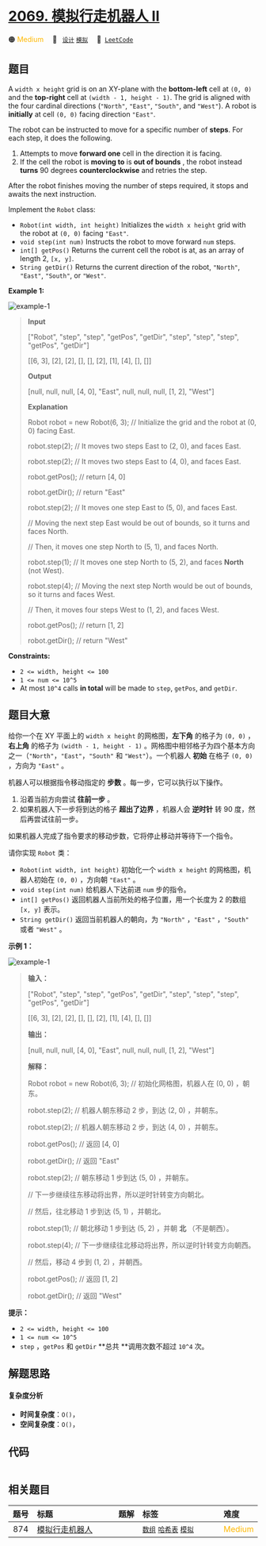 # [2069. 模拟行走机器人 II](https://leetcode.com/problems/walking-robot-simulation-ii)

🟠 <font color=#ffb800>Medium</font>&emsp; 🔖&ensp; [`设计`](/leetcode/outline/tag/design.md) [`模拟`](/leetcode/outline/tag/simulation.md)&emsp; 🔗&ensp;[`LeetCode`](https://leetcode.com/problems/walking-robot-simulation-ii)


## 题目

A `width x height` grid is on an XY-plane with the **bottom-left** cell at
`(0, 0)` and the **top-right** cell at `(width - 1, height - 1)`. The grid is
aligned with the four cardinal directions (`"North"`, `"East"`, `"South"`, and
`"West"`). A robot is **initially** at cell `(0, 0)` facing direction
`"East"`.

The robot can be instructed to move for a specific number of **steps**. For
each step, it does the following.

  1. Attempts to move **forward one** cell in the direction it is facing.
  2. If the cell the robot is **moving to** is **out of bounds** , the robot instead **turns** 90 degrees **counterclockwise** and retries the step.

After the robot finishes moving the number of steps required, it stops and
awaits the next instruction.

Implement the `Robot` class:

  * `Robot(int width, int height)` Initializes the `width x height` grid with the robot at `(0, 0)` facing `"East"`.
  * `void step(int num)` Instructs the robot to move forward `num` steps.
  * `int[] getPos()` Returns the current cell the robot is at, as an array of length 2, `[x, y]`.
  * `String getDir()` Returns the current direction of the robot, `"North"`, `"East"`, `"South"`, or `"West"`.



**Example 1:**

![example-1](https://assets.leetcode.com/uploads/2021/10/09/example-1.png)

> 
> 
> 
> 
> 
> **Input**
> 
> ["Robot", "step", "step", "getPos", "getDir", "step", "step", "step", "getPos", "getDir"]
> 
> [[6, 3], [2], [2], [], [], [2], [1], [4], [], []]
> 
> **Output**
> 
> [null, null, null, [4, 0], "East", null, null, null, [1, 2], "West"]
> 
> 
> 
> **Explanation**
> 
> Robot robot = new Robot(6, 3); // Initialize the grid and the robot at (0, 0) facing East.
> 
> robot.step(2);  // It moves two steps East to (2, 0), and faces East.
> 
> robot.step(2);  // It moves two steps East to (4, 0), and faces East.
> 
> robot.getPos(); // return [4, 0]
> 
> robot.getDir(); // return "East"
> 
> robot.step(2);  // It moves one step East to (5, 0), and faces East.
> 
> > 
> > 
> > 
> > 
> // Moving the next step East would be out of bounds, so it turns and faces North.
> 
> > 
> > 
> > 
> > 
> // Then, it moves one step North to (5, 1), and faces North.
> 
> robot.step(1);  // It moves one step North to (5, 2), and faces **North** (not West).
> 
> robot.step(4);  // Moving the next step North would be out of bounds, so it turns and faces West.
> 
> > 
> > 
> > 
> > 
> // Then, it moves four steps West to (1, 2), and faces West.
> 
> robot.getPos(); // return [1, 2]
> 
> robot.getDir(); // return "West"
> 
> 

**Constraints:**

  * `2 <= width, height <= 100`
  * `1 <= num <= 10^5`
  * At most `10^4` calls **in total** will be made to `step`, `getPos`, and `getDir`.


## 题目大意

给你一个在 XY 平面上的 `width x height` 的网格图，**左下角**  的格子为 `(0, 0)` ，**右上角**  的格子为
`(width - 1, height - 1)` 。网格图中相邻格子为四个基本方向之一（`"North"`，`"East"`，`"South"` 和
`"West"`）。一个机器人 **初始**  在格子 `(0, 0)` ，方向为 `"East"` 。

机器人可以根据指令移动指定的 **步数**  。每一步，它可以执行以下操作。

  1. 沿着当前方向尝试 **往前一步**  。
  2. 如果机器人下一步将到达的格子 **超出了边界**  ，机器人会 **逆时针**  转 90 度，然后再尝试往前一步。

如果机器人完成了指令要求的移动步数，它将停止移动并等待下一个指令。

请你实现 `Robot` 类：

  * `Robot(int width, int height)` 初始化一个 `width x height` 的网格图，机器人初始在 `(0, 0)` ，方向朝 `"East"` 。
  * `void step(int num)` 给机器人下达前进 `num` 步的指令。
  * `int[] getPos()` 返回机器人当前所处的格子位置，用一个长度为 2 的数组 `[x, y]` 表示。
  * `String getDir()` 返回当前机器人的朝向，为 `"North"` ，`"East"` ，`"South"` 或者 `"West"` 。



**示例 1：**

![example-1](https://assets.leetcode.com/uploads/2021/10/09/example-1.png)

> 
> 
> 
> 
> 
> **输入：**
> 
> ["Robot", "step", "step", "getPos", "getDir", "step", "step", "step", "getPos", "getDir"]
> 
> [[6, 3], [2], [2], [], [], [2], [1], [4], [], []]
> 
> **输出：**
> 
> [null, null, null, [4, 0], "East", null, null, null, [1, 2], "West"]
> 
> 
> 
> **解释：**
> 
> Robot robot = new Robot(6, 3); // 初始化网格图，机器人在 (0, 0) ，朝东。
> 
> robot.step(2);  // 机器人朝东移动 2 步，到达 (2, 0) ，并朝东。
> 
> robot.step(2);  // 机器人朝东移动 2 步，到达 (4, 0) ，并朝东。
> 
> robot.getPos(); // 返回 [4, 0]
> 
> robot.getDir(); // 返回 "East"
> 
> robot.step(2);  // 朝东移动 1 步到达 (5, 0) ，并朝东。
> 
> > 
> > 
> > 
> > 
> // 下一步继续往东移动将出界，所以逆时针转变方向朝北。
> 
> > 
> > 
> > 
> > 
> // 然后，往北移动 1 步到达 (5, 1) ，并朝北。
> 
> robot.step(1);  // 朝北移动 1 步到达 (5, 2) ，并朝 **北** （不是朝西）。
> 
> robot.step(4);  // 下一步继续往北移动将出界，所以逆时针转变方向朝西。
> 
> > 
> > 
> > 
> > 
> // 然后，移动 4 步到 (1, 2) ，并朝西。
> 
> robot.getPos(); // 返回 [1, 2]
> 
> robot.getDir(); // 返回 "West"
> 
> 
> 
> 



**提示：**

  * `2 <= width, height <= 100`
  * `1 <= num <= 10^5`
  * `step` ，`getPos` 和 `getDir` **总共  **调用次数不超过 `10^4` 次。


## 解题思路

#### 复杂度分析

- **时间复杂度**：`O()`，
- **空间复杂度**：`O()`，

## 代码

```javascript

```

## 相关题目

| 题号 | 标题 | 题解 | 标签 | 难度 |
| :------: | :------ | :------: | :------ | :------ |
| 874 | [模拟行走机器人](https://leetcode.com/problems/walking-robot-simulation) |  |  [`数组`](/leetcode/outline/tag/array.md) [`哈希表`](/leetcode/outline/tag/hash-table.md) [`模拟`](/leetcode/outline/tag/simulation.md) | <font color=#ffb800>Medium</font> |

<style>
.blue {
    background-color: #096dd9;
    padding: 0.25rem 0.5rem;
    margin: 0;
    font-size: 0.85em;
    border-radius: 3px;
    color: white;
    font-weight: 500;
}
table th:first-of-type { width: 10%; }
table th:nth-of-type(2) { width: 35%; }
table th:nth-of-type(3) { width: 10%; }
table th:nth-of-type(4) { width: 35%; }
table th:nth-of-type(5) { width: 10%; }
</style>
